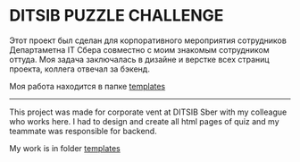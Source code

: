# DITSIB PUZZLE CHALLENGE

Этот проект был сделан для корпоративного мероприятия сотрудников Департаметна IT Сбера совместно с моим знакомым сотрудником оттуда. 
Моя задача заключалась в дизайне и верстке всех страниц проекта, коллега отвечал за бэкенд. 

Моя работа находится в папке [templates](https://github.com/romanovariya/sber_puzzle/tree/main/src/main/resources/templates)

-----
This project was made for corporate vent at DITSIB Sber with my colleague who works here. I had to design and create all html pages of quiz and my teammate was 
responsible for backend. 

My work is in folder [templates](https://github.com/romanovariya/sber_puzzle/tree/main/src/main/resources/templates)
